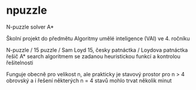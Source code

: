 # npuzzle
N-puzzle solver A*


Školní projekt do předmětu Algoritmy umělé inteligence (VAI) ve 4. ročníku

N-puzzle / 15 puzzle / Sam Loyd 15, česky patnáctka / Loydova patnáctka řešič A* search 
algoritmem se zadanou heuristickou funkcí a kontrolou řešitelnosti

Funguje obecně pro velikost n, ale prakticky je stavový prostor pro n > 4 obrovský a i řešení některých n = 4 stavů 
mohlo trvat několik minut



